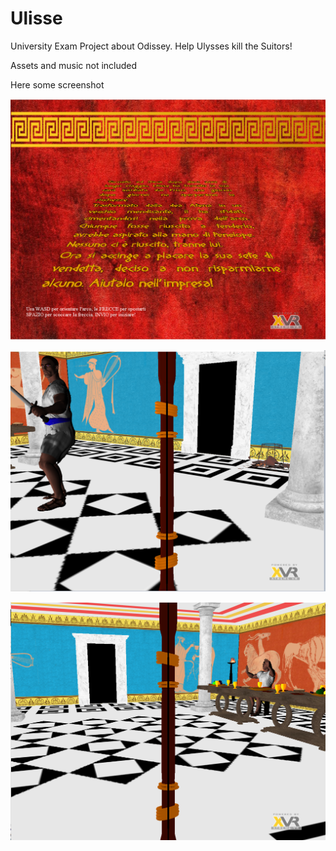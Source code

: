 # Ulisse

University Exam Project about Odissey. Help Ulysses kill the Suitors!

Assets and music not included

Here some screenshot



![plot](./1.png)

![plot](./2.png)

![plot](./3.png)
